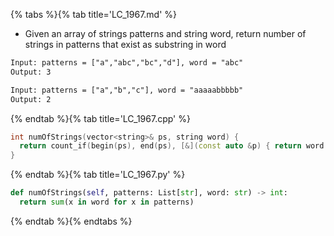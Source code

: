 {% tabs %}{% tab title='LC_1967.md' %}

* Given an array of strings patterns and string word, return number of strings in patterns that exist as substring in word

```txt
Input: patterns = ["a","abc","bc","d"], word = "abc"
Output: 3

Input: patterns = ["a","b","c"], word = "aaaaabbbbb"
Output: 2
```

{% endtab %}{% tab title='LC_1967.cpp' %}

```cpp
int numOfStrings(vector<string>& ps, string word) {
  return count_if(begin(ps), end(ps), [&](const auto &p) { return word.find(p) != string::npos; });
}
```

{% endtab %}{% tab title='LC_1967.py' %}

```py
def numOfStrings(self, patterns: List[str], word: str) -> int:
  return sum(x in word for x in patterns)
```

{% endtab %}{% endtabs %}

